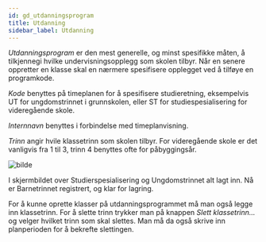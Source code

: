 ```yaml
---
id: gd_utdanningsprogram
title: Utdanning
sidebar_label: Utdanning
---
```

_Utdanningsprogram_ er den mest generelle, og minst spesifikke måten, å tilkjennegi hvilke undervisningsopplegg som skolen tilbyr. Når en senere oppretter en klasse skal en nærmere spesifisere opplegget ved å tilføye en programkode. 

_Kode_ benyttes på timeplanen for å spesifisere studieretning, eksempelvis UT for ungdomstrinnet i grunnskolen, eller ST for studiespesialisering for videregående skole. 

_Internnavn_ benyttes i forbindelse med timeplanvisning.

_Trinn_ angir hvile klassetrinn som skolen tilbyr. For videregående skole er det vanligvis fra 1 til 3, trinn 4 benyttes ofte for påbyggingsår.


![bilde](https://github.com/BarmanHanssen/iskole/assets/80097133/bf5c0290-7a83-4b14-bdab-93fe6eedeafa)

I skjermbildet over Studierspesialisering og Ungdomstrinnet alt lagt inn. Nå  er Barnetrinnet registrert, og klar for lagring.



For å kunne oprette klasser på utdanningsprogrammet må man også legge inn klassetrinn. 
For å slette trinn trykker man på knappen _Slett klassetrinn..._ og velger hvilket trinn som skal slettes. Man må da også skrive inn planperioden for å bekrefte slettingen. 
